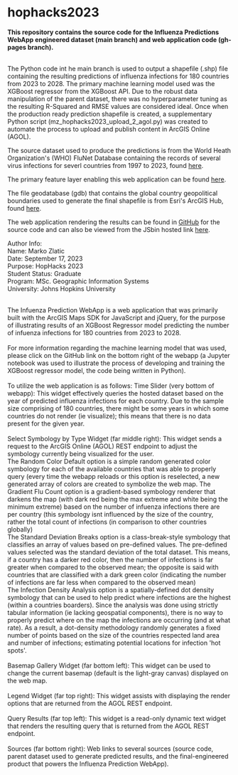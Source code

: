 # hophacks2023
**This repository contains the source code for the Influenza Predictions WebApp engineered dataset (main branch) and web application code (gh-pages branch).**<br/><br/>

The Python code int he main branch is used to output a shapefile (.shp) file containing the resulting predictions of influenza infections for 180 countries from 2023 to 2028. The primary machine learning model used was the XGBoost regressor from the XGBoost API. Due to the robust data manipulation of the parent dataset, there was no hyperparameter tuning as the resulting R-Squared and RMSE values are considered ideal. Once when the production ready prediction shapefile is created, a supplementary Python script (mz_hophacks2023_upload_2_agol.py) was created to automate the process to upload and publish content in ArcGIS Online (AGOL).

The source dataset used to produce the predictions is from the World Heath Organization's (WHO) FluNet Database containing the records of several virus infections for severl countries from 1997 to 2023, found [here]("https://www.who.int/tools/flunet").

The primary feature layer enabling this web application can be found [here]("https://services1.arcgis.com/0MSEUqKaxRlEPj5g/arcgis/rest/services/MS_HopHacks_2023_Influenza_Global_Predictions_2023_to_2028/FeatureServer").

The file geodatabase (gdb) that contains the global country geopolitical boundaries used to generate the final shapefile is from Esri's ArcGIS Hub, found [here]("https://hub.arcgis.com/datasets/esri::world-countries-generalized/explore").

The web application rendering the results can be found in [GitHub]("https://github.com/mzlatic1/hophacks2023") for the source code and can also be viewed from the JSbin hosted link [here]("https://jsbin.com/diyihurola").

Author Info:<br/>
Name: Marko Zlatic<br/>
Date: September 17, 2023<br/>
Purpose: HopHacks 2023<br/>
Student Status: Graduate<br/>
Program: MSc. Geographic Information Systems<br/>
University: Johns Hopkins University<br/><br/>

The Infuenza Prediction WebApp is a web application that was primarily built with the ArcGIS Maps SDK for JavaScript and jQuery, for the purpose of illustrating results of an XGBoost Regressor model predicting the number of infuenza infections for 180 countries from 2023 to 2028.
<br/><br/>
For more information regarding the machine learning model that was used, please click on the GitHub link on the bottom right of the webapp (a Jupyter notebook was used to illustrate the process of developing and training the XGBoost regressor model, the code being written in Python).
<br/><br/>
To utilize the web application is as follows:
Time Slider (very bottom of webapp): This widget effectively queries the hosted dataset based on the year of predicted influenza infections for each country. Due to the sample size comprising of 180 countries, there might be some years in which some countries do not render (ie visualize); this means that there is no data present for the given year.
<br/><br/>
Select Symbology by Type Widget (far middle right): This widget sends a request to the ArcGIS Online (AGOL) REST endpoint to adjust the symbology currently being visualized for the user.<br/>
The Random Color Default option is a simple random generated color symbology for each of the available countries that was able to properly query (every time the webapp reloads or this option is reselected, a new generated array of colors are created to symbolize the web map.
The Gradient Flu Count option is a gradient-based symbology renderer that darkens the map (with dark red being the max extreme and white being the minimum extreme) based on the number of infuenza infections there are per country (this symbology isnt influenced by the size of the country, rather the total count of infections (in comparison to other countries globally)<br/>
The Standard Deviation Breaks option is a class-break-style symbology that classifies an array of values based on pre-defined values. The pre-defined values selected was the standard deviation of the total dataset. This means, if a country has a darker red color, then the number of infections is far greater when compared to the observed mean; the opposite is said with countries that are classified with a dark green color (indicating the number of infections are far less when compared to the observed mean)<br/>
The Infection Density Analysis option is a spatially-defined dot density symbology that can be used to help predict where infections are the highest (within a countries boarders). Since the analysis was done using strictly tabular information (ie lacking geospatial components), there is no way to properly predict where on the map the infections are occurring (and at what rate). As a result, a dot-density methodology randomly generates a fixed number of points based on the size of the countries respected land area and number of infections; estimating potential locations for infection 'hot spots'.
<br/><br/>
Basemap Gallery Widget (far bottom left): This widget can be used to change the current basemap (default is the light-gray canvas) displayed on the web map.
<br/><br/>
Legend Widget (far top right): This widget assists with displaying the render options that are returned from the AGOL REST endpoint.
<br/><br/>
Query Results (far top left): This widget is a read-only dynamic text widget that renders the resulting query that is returned from the AGOL REST endpoint.
<br/><br/>
Sources (far bottom right): Web links to several sources (source code, parent dataset used to generate predicted results, and the final-engineered product that powers the Influenza Prediction WebApp).

